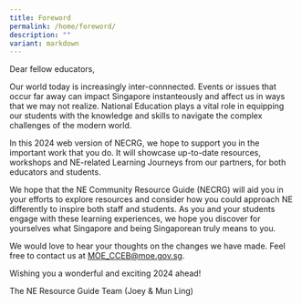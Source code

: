 ```yaml
---
title: Foreword
permalink: /home/foreword/
description: ""
variant: markdown
---
```

Dear fellow educators,

Our world today is increasingly inter-connnected. Events or issues that occur far away can impact Singapore instanteously and affect us in ways that we may not realize. National Education plays a vital role in equipping our students with the knowledge and skills to navigate the complex challenges of the modern world.

In this 2024 web version of NECRG, we hope to support you in the important work that you do. It will showcase up-to-date resources, workshops and NE-related Learning Journeys from our partners, for both educators and students.

We hope that the NE Community Resource Guide (NECRG) will aid you in your efforts to explore resources and consider how you could approach NE differently to inspire both staff and students. As you and your students engage with these learning experiences, we hope you discover for yourselves what Singapore and being Singaporean truly means to you.

We would love to hear your thoughts on the changes we have made. Feel free to contact us at MOE_CCEB@moe.gov.sg.

Wishing you a wonderful and exciting 2024 ahead!

The NE Resource Guide Team (Joey & Mun Ling)
